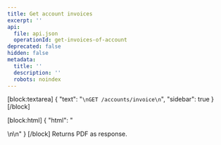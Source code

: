 ```yaml
---
title: Get account invoices
excerpt: ''
api:
  file: api.json
  operationId: get-invoices-of-account
deprecated: false
hidden: false
metadata:
  title: ''
  description: ''
  robots: noindex
---
```

[block:textarea]
{
  "text": "```\nGET /accounts/invoice\n```",
  "sidebar": true
}
[/block]

[block:html]
{
  "html": "<div></div>\n\n<style></style>"
}
[/block]
Returns PDF as response.